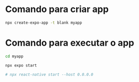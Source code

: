 # Comando para criar app

```sh
npx create-expo-app -t blank myapp
```

# Comando para executar o app

```sh
cd myapp

npx expo start

# npx react-native start --host 0.0.0.0


```


